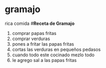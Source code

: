 # gramajo
rica comida
#**Receta de Gramajo**
1. comprar papas fritas
2. comprar verduras
3. pones a fritar las papas fritas
4. cortas las verduras en pequeños pedasos
5. cuando todo este cocinado mezlo todo
6. le agrego sal a las papas fritas
   
   
